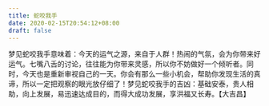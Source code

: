 ```yaml
---
title: 蛇咬我手
date: 2020-02-15T20:54:12+08:00
draft: false
---
```


梦见蛇咬我手意味着：今天的运气之源，来自于人群！热闹的气氛，会为你带来好运气。七嘴八舌的讨论，往往能为你带来灵感，所以你不妨做好一个倾听者。同时，今天也是重新审视自己的一天。你会有那么一些小机会，帮助你发现生活的真谛，所以一定把观察的眼光放仔细了！梦见蛇咬我手的吉凶：基础安泰，贵人相助，向上发展，易迅速达成目的，而得大成功发展，享洪福又长寿。【大吉昌】